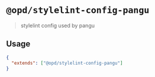 # `@opd/stylelint-config-pangu`

> stylelint config used by pangu

## Usage

```json
{
  "extends": ["@opd/stylelint-config-pangu"]
}
```

